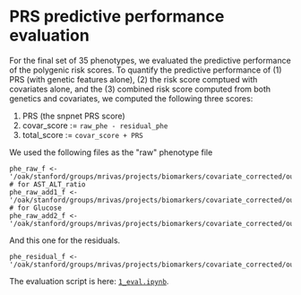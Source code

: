 # PRS predictive performance evaluation

For the final set of 35 phenotypes, we evaluated the predictive performance of the polygenic risk scores.
To quantify the predictive performance of (1) PRS (with genetic features alone), (2) the risk score comptued with covariates alone, and the (3) combined risk score computed from both genetics and covariates, we computed the following three scores:

1. PRS (the snpnet PRS score)
2. covar_score := `raw_phe - residual_phe`
3. total_score := `covar_score + PRS`

We used the following files as the "raw" phenotype file

```{R}
phe_raw_f <- '/oak/stanford/groups/mrivas/projects/biomarkers/covariate_corrected/outputExtendedNoTDIreduced/phenotypes/full.table.phe'
# for AST_ALT_ratio
phe_raw_add1_f <- '/oak/stanford/groups/mrivas/projects/biomarkers/covariate_corrected/outputExtendedNoTDIreduced/phenotypes/derived/AST_ALT_ratio.phe'
# for Glucose
phe_raw_add2_f <- '/oak/stanford/groups/mrivas/projects/biomarkers/covariate_corrected/outputExtendedNoTDIreduced/phenotypes/full.table.glucose.phe'
```

And this one for the residuals.

```{R}
phe_residual_f <- '/oak/stanford/groups/mrivas/projects/biomarkers/covariate_corrected/outputExtendedNoTDIreduced/phenotypes/combined.20190810.phe'
```

The evaluation script is here: [`1_eval.ipynb`](1_eval.ipynb).
